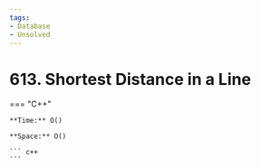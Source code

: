 ```yaml
---
tags:
- Database
- Unsolved
---
```



# 613. Shortest Distance in a Line

=== "C++"

    **Time:** O()

    **Space:** O()

    ``` c++
    ```